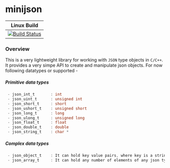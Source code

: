 minijson
========
| Linux Build |
|:-----------:|
|[![Build Status](https://travis-ci.org/tibabit/minijson.svg?branch=master)](https://travis-ci.org/tibabit/minijson)|

### Overview
This is a very lightweight library for working with `JSON` type objects in `C/C++`. It provides a very simpe API to create and manipulate json objects. For now following datatypes or supported -

##### Primitive data types
```C
 - json_int_t       : int
 - json_uint_t      : unsigned int
 - json_short_t     : short
 - json_ushort_t    : unsigned short
 - json_long_t      : long
 - json_ulong_t     : unsigned long
 - json_float_t     : float
 - json_double_t    : double
 - json_string_t    : char *
```
##### Complex data types
```C
 - json_object_t    : It can hold key value pairs, where key is a string and value can be any of the json types defined
 - json_array_t     : It can hold any number of elements of any json types
```
